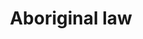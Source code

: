 ---
title: Aboriginal law
longTitle: 'Aboriginal law'
tags:
- gccommon
use:
- "[[Indigenous law]]"
---